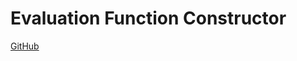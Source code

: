 # Evaluation Function Constructor

[GitHub](https://github.com/TheParaziT/Evaluation-Function-Constructor)
